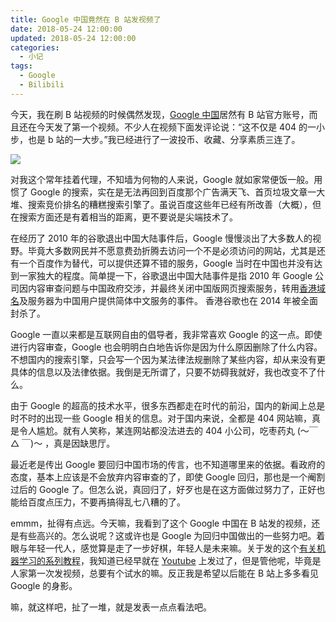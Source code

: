 ```yaml
---
title: Google 中国竟然在 B 站发视频了
date: 2018-05-24 12:00:00
updated: 2018-05-24 12:00:00
categories:
  - 小记
tags:
  - Google
  - Bilibili
---
```


今天，我在刷 B 站视频的时候偶然发现，[Google 中国](https://space.bilibili.com/64169458/#/)居然有 B 站官方账号，而且还在今天发了第一个视频。不少人在视频下面发评论说：“这不仅是 404 的一小步，也是 b 站的一大步。”我已经进行了一波投币、收藏、分享素质三连了。

<!--more-->

![](https://img.iszy.cc/20190318213338.png)

对我这个常年挂着代理，不知墙为何物的人来说，Google 就如家常便饭一般。用惯了 Google 的搜索，实在是无法再回到百度那个广告满天飞、首页垃圾文章一大堆、搜索竞价排名的糟糕搜索引擎了。虽说百度这些年已经有所改善（大概），但在搜索方面还是有着相当的距离，更不要说是尖端技术了。

在经历了 2010 年的谷歌退出中国大陆事件后，Google 慢慢淡出了大多数人的视野。毕竟大多数网民并不愿意费劲折腾去访问一个不是必须访问的网站，尤其是还有一个百度作为替代，可以提供还算不错的服务，Google 当时在中国也并没有达到一家独大的程度。简单提一下，谷歌退出中国大陆事件是指 2010 年 Google 公司因内容审查问题与中国政府交涉，并最终关闭中国版网页搜索服务，转用[香港域名](https://www.google.com.hk)及服务器为中国用户提供简体中文服务的事件。 香港谷歌也在 2014 年被全面封杀了。

Google 一直以来都是互联网自由的倡导者，我非常喜欢 Google 的这一点。即使进行内容审查，Google 也会明明白白地告诉你是因为什么原因删除了什么内容。不想国内的搜索引擎，只会写一个因为某法律法规删除了某些内容，却从来没有更具体的信息以及法律依据。我倒是无所谓了，只要不妨碍我就好，我也改变不了什么。

由于 Google 的超高的技术水平，很多东西都走在时代的前沿，国内的新闻上总是时不时的出现一些 Google 相关的信息。对于国内来说，全都是 404 网站嘛，真是令人尴尬。就有人笑称，某连网站都没法进去的 404 小公司，吃枣药丸 (〜￣ △ ￣)〜 ，真是因缺思厅。

最近老是传出 Google 要回归中国市场的传言，也不知道哪里来的依据。看政府的态度，基本上应该是不会放弃内容审查的了，即使 Google 回归，那也是一个阉割过后的 Google 了。但怎么说，真回归了，好歹也是在这方面做过努力了，正好也能给百度点压力，不要再搞得乱七八糟的了。

emmm，扯得有点远。今天嘛，我看到了这个 Google 中国在 B 站发的视频，还是有些高兴的。怎么说呢？这或许也是 Google 为回归中国做出的一些努力吧。着眼与年轻一代人，感觉算是走了一步好棋，年轻人是未来嘛。关于发的这个[有关机器学习的系列教程](https://www.bilibili.com/video/av23862602)，我知道已经早就在 [Youtube](https://www.youtube.com/watch?v=HcqpanDadyQ&list=PLIivdWyY5sqJxnwJhe3etaK7utrBiPBQ2) 上发过了，但是管他呢，毕竟是人家第一次发视频，总要有个试水的嘛。反正我是希望以后能在 B 站上多多看见 Google 的身影。

嘛，就这样吧，扯了一堆，就是发表一点点看法吧。

